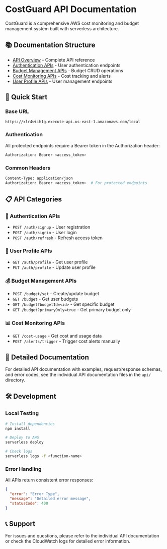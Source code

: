 # CostGuard API Documentation

CostGuard is a comprehensive AWS cost monitoring and budget management system built with serverless architecture.

## 📚 Documentation Structure

- [API Overview](./api/README.md) - Complete API reference
- [Authentication APIs](./api/authentication.md) - User authentication endpoints
- [Budget Management APIs](./api/budget-management.md) - Budget CRUD operations
- [Cost Monitoring APIs](./api/cost-monitoring.md) - Cost tracking and alerts
- [User Profile APIs](./api/user-profile.md) - User management endpoints

## 🚀 Quick Start

### Base URL
```
https://xlr4wiih1g.execute-api.us-east-1.amazonaws.com/local
```

### Authentication
All protected endpoints require a Bearer token in the Authorization header:
```bash
Authorization: Bearer <access_token>
```

### Common Headers
```bash
Content-Type: application/json
Authorization: Bearer <access_token>  # For protected endpoints
```

## 📋 API Categories

### 🔐 Authentication APIs
- `POST /auth/signup` - User registration
- `POST /auth/signin` - User login
- `POST /auth/refresh` - Refresh access token

### 👤 User Profile APIs
- `GET /auth/profile` - Get user profile
- `PUT /auth/profile` - Update user profile

### 💰 Budget Management APIs
- `POST /budget/set` - Create/update budget
- `GET /budget` - Get user budgets
- `GET /budget?budgetId=<id>` - Get specific budget
- `GET /budget?primaryOnly=true` - Get primary budget only

### 📊 Cost Monitoring APIs
- `GET /cost-usage` - Get cost and usage data
- `POST /alerts/trigger` - Trigger cost alerts manually

## 📖 Detailed Documentation

For detailed API documentation with examples, request/response schemas, and error codes, see the individual API documentation files in the `api/` directory.

## 🛠️ Development

### Local Testing
```bash
# Install dependencies
npm install

# Deploy to AWS
serverless deploy

# Check logs
serverless logs -f <function-name>
```

### Error Handling
All APIs return consistent error responses:
```json
{
  "error": "Error Type",
  "message": "Detailed error message",
  "statusCode": 400
}
```

## 📞 Support

For issues and questions, please refer to the individual API documentation or check the CloudWatch logs for detailed error information.

